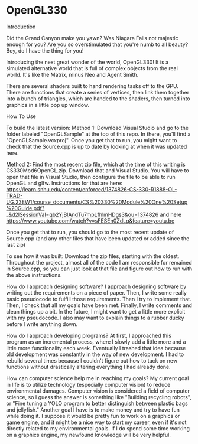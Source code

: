 # OpenGL330
Introduction

  Did the Grand Canyon make you yawn? Was Niagara Falls not majestic enough for you? Are you so overstimulated that you're numb to all beauty? Boy, do I have the thing for you!
  
  Introducing the next great wonder of the world, OpenGL330! It is a simulated alternative world that is full of complex objects from the real world. It's like the Matrix, minus Neo and Agent Smith.
  
  There are several shaders built to hand rendering tasks off to the GPU. There are functions that create a series of vertices, then link them together into a bunch of triangles, which are handed to the shaders, then turned into graphics in a little pop up window.

How To Use

  To build the latest version: Method 1: Download Visual Studio and go to the folder labeled "OpenGLSample" at the top of this repo. In there, you'll find a "OpenGLSample.vcxproj". Once you get that to run, you might want to check that the Source.cpp is up to date by looking at when it was updated here.
  
  Method 2: Find the most recent zip file, which at the time of this writing is CS330Mod6OpenGL.zip. Download that and Visual Studio. You will have to open that file in Visual Studio, then configure the file to be able to run OpenGL and glfw. Instructions for that are here: https://learn.snhu.edu/content/enforced/1374826-CS-330-R1888-OL-TRAD-UG.23EW1/course_documents/CS%20330%20Module%20One%20Setup%20Guide.pdf?_&d2lSessionVal=qb2YjBlAndTu7mpLfhlmHDgs3&ou=1374826  and here  https://www.youtube.com/watch?v=sFESEn0ZdLg&feature=youtu.be 
  
  Once you get that to run, you should go to the most recent update of Source.cpp (and any other files that have been updated or added since the last zip)
  
  To see how it was built: Download the zip files, starting with the oldest. Throughout the project, almost all of the code I am responsible for remained in Source.cpp, so you can just look at that file and figure out how to run with the above instructions.


How do I approach designing software?
I approach designing software by writing out the requirements on a piece of paper. Then, I write some really basic pseudocode to fulfill those requirements. Then I try to implement that. Then, I check that all my goals have been met. Finally, I write comments and clean things up a bit. In the future, I might want to get a little more explicit with my pseudocode. I also may want to explain things to a rubber ducky before I write anything down.

How do I approach developing programs?
At first, I approached this program as an incremental process, where I slowly add a little more and a little more functionality each week. Eventually I trashed that idea because old development was constantly in the way of new development. I had to rebuild several times because I couldn't figure out how to tack on new functions without drastically altering everything I had already done.

How can computer science help me in reaching my goals?
My current goal in life is to utilize technology (especially computer vision) to reduce environmental damages. Computer vision is considered a field of computer science, so I guess the answer is something like "Building recycling robots", or "Fine tuning a YOLO program to better distinguish between plastic bags and jellyfish."
Another goal I have is to make money and try to have fun while doing it. I suppose it would be pretty fun to work on a graphics or game engine, and it might be a nice way to start my career, even if it's not directly related to my environmental goals. If I do spend some time working on a graphics engine, my newfound knowledge will be very helpful.
